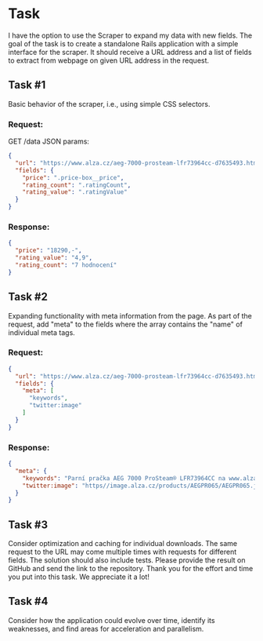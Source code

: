 # Task

I have the option to use the Scraper to expand my data with new fields. 
The goal of the task is to create a standalone Rails application with a simple interface for the scraper. 
It should receive a URL address and a list of fields to extract from webpage on given URL address in the request.

## Task #1

Basic behavior of the scraper, i.e., using simple CSS selectors.

### Request:

GET /data
JSON params:

```json
{
  "url": "https://www.alza.cz/aeg-7000-prosteam-lfr73964cc-d7635493.htm",
  "fields": {
    "price": ".price-box__price",
    "rating_count": ".ratingCount",
    "rating_value": ".ratingValue"
  }
}
```

### Response:

```json
{
  "price": "18290,-",
  "rating_value": "4,9",
  "rating_count": "7 hodnocení"
}
```

## Task #2

Expanding functionality with meta information from the page. 
As part of the request, add "meta" to the fields where the array contains the "name" of individual meta tags.

### Request:

```json
{
  "url": "https://www.alza.cz/aeg-7000-prosteam-lfr73964cc-d7635493.htm",
  "fields": {
    "meta": [
      "keywords",
      "twitter:image"
    ]
  }
}
```

### Response:

```json
{
  "meta": {
    "keywords": "Parní pračka AEG 7000 ProSteam® LFR73964CC na www.alza.cz.✅Bezpečný nákup.✅ Veškeré informace o produktu.✅ Vhodné příslušenství.✅ Hodnocenía recenze AEG...",
    "twitter:image": "https//image.alza.cz/products/AEGPR065/AEGPR065.jpg?width=360&height=360"
  }
}
```

## Task #3

Consider optimization and caching for individual downloads. 
The same request to the URL may come multiple times with requests for different fields.
The solution should also include tests. 
Please provide the result on GitHub and send the link to the repository.
Thank you for the effort and time you put into this task. We appreciate it a lot!

## Task #4

Consider how the application could evolve over time, identify its weaknesses, and find areas for acceleration and parallelism.